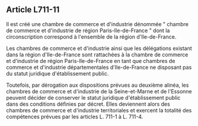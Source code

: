 Article L711-11
----
Il est créé une chambre de commerce et d'industrie dénommée " chambre de
commerce et d'industrie de région Paris-Ile-de-France " dont la circonscription
correspond à l'ensemble de la région d'Ile-de-France.

Les chambres de commerce et d'industrie ainsi que les délégations existant dans
la région d'Ile-de-France sont rattachées à la chambre de commerce et
d'industrie de région Paris-Ile-de-France en tant que chambres de commerce et
d'industrie départementales d'Ile-de-France ne disposant pas du statut juridique
d'établissement public.

Toutefois, par dérogation aux dispositions prévues au deuxième alinéa, les
chambres de commerce et d'industrie de la Seine-et-Marne et de l'Essonne peuvent
décider de conserver le statut juridique d'établissement public dans des
conditions définies par décret. Elles deviennent alors des chambres de commerce
et d'industrie territoriales et exercent la totalité des compétences prévues par
les articles L. 711-1 à L. 711-4.
